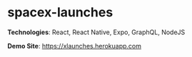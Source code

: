 # spacex-launches

**Technologies**: React, React Native, Expo, GraphQL, NodeJS

**Demo Site**: https://xlaunches.herokuapp.com
